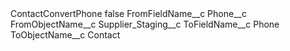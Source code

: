 <?xml version="1.0" encoding="UTF-8"?>
<CustomMetadata xmlns="http://soap.sforce.com/2006/04/metadata" xmlns:xsi="http://www.w3.org/2001/XMLSchema-instance" xmlns:xsd="http://www.w3.org/2001/XMLSchema">
    <label>ContactConvertPhone</label>
    <protected>false</protected>
    <values>
        <field>FromFieldName__c</field>
        <value xsi:type="xsd:string">Phone__c</value>
    </values>
    <values>
        <field>FromObjectName__c</field>
        <value xsi:type="xsd:string">Supplier_Staging__c</value>
    </values>
    <values>
        <field>ToFieldName__c</field>
        <value xsi:type="xsd:string">Phone</value>
    </values>
    <values>
        <field>ToObjectName__c</field>
        <value xsi:type="xsd:string">Contact</value>
    </values>
</CustomMetadata>
